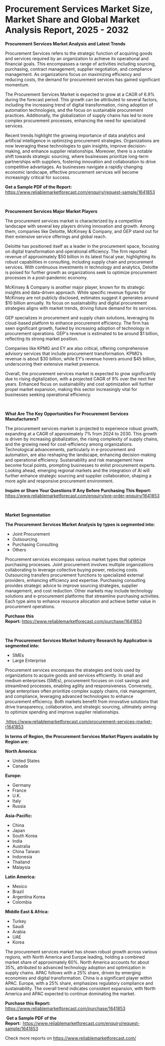 <p><h1>Procurement Services Market Size, Market Share and Global Market Analysis Report, 2025 - 2032</h1></p><p><strong>Procurement Services Market Analysis and Latest Trends</strong></p>
<p><p>Procurement Services refers to the strategic function of acquiring goods and services required by an organization to achieve its operational and financial goals. This encompasses a range of activities including sourcing, purchasing, contract management, supplier negotiation, and compliance management. As organizations focus on maximizing efficiency and reducing costs, the demand for procurement services has gained significant momentum.</p><p>The Procurement Services Market is expected to grow at a CAGR of 6.9% during the forecast period. This growth can be attributed to several factors, including the increasing trend of digital transformation, rising adoption of automation technologies, and the focus on sustainable procurement practices. Additionally, the globalization of supply chains has led to more complex procurement processes, enhancing the need for specialized services.</p><p>Recent trends highlight the growing importance of data analytics and artificial intelligence in optimizing procurement strategies. Organizations are now leveraging these technologies to gain insights, improve decision-making, and enhance supplier relationships. Moreover, there is a notable shift towards strategic sourcing, where businesses prioritize long-term partnerships with suppliers, fostering innovation and collaboration to drive competitive advantages. As businesses navigate a rapidly changing economic landscape, effective procurement services will become increasingly critical for success.</p></p>
<p><strong>Get a Sample PDF of the Report:&nbsp;</strong> <a href="https://www.reliablemarketforecast.com/enquiry/request-sample/1641853?utm_campaign=2292&utm_medium=2&utm_source=Github&utm_content=ia&utm_term=11032025&utm_id=procurement-services">https://www.reliablemarketforecast.com/enquiry/request-sample/1641853</a></p>
<p>&nbsp;</p>
<p><strong>Procurement Services Major Market Players</strong></p>
<p><p>The procurement services market is characterized by a competitive landscape with several key players driving innovation and growth. Among them, companies like Deloitte, McKinsey & Company, and GEP stand out for their extensive service offerings and global reach.</p><p>Deloitte has positioned itself as a leader in the procurement space, focusing on digital transformation and operational efficiency. The firm reported revenue of approximately $50 billion in its latest fiscal year, highlighting its robust capabilities in consulting, including supply chain and procurement services. With continuous investments in technology and analytics, Deloitte is poised for further growth as organizations seek to optimize procurement processes in a post-pandemic economy.</p><p>McKinsey & Company is another major player, known for its strategic insights and data-driven approach. While specific revenue figures for McKinsey are not publicly disclosed, estimates suggest it generates around $10 billion annually. Its focus on sustainability and digital procurement strategies aligns with market trends, driving future demand for its services.</p><p>GEP specializes in procurement and supply chain solutions, leveraging its cloud-based platform to enhance procurement efficiency. The firm has seen significant growth, fueled by increasing adoption of technology in procurement operations. GEP's revenue is estimated to be around $1 billion, reflecting its strong market position.</p><p>Companies like KPMG and EY are also critical, offering comprehensive advisory services that include procurement transformation. KPMG’s revenue is about $30 billion, while EY’s revenue hovers around $45 billion, underscoring their extensive market presence.</p><p>Overall, the procurement services market is expected to grow significantly due to rising digitalization, with a projected CAGR of 9% over the next five years. Enhanced focus on sustainability and cost optimization will further propel market expansion, making this sector increasingly vital for businesses seeking operational efficiency.</p></p>
<p>&nbsp;</p>
<p><strong>What Are The Key Opportunities For Procurement Services Manufacturers?</strong></p>
<p><p>The procurement services market is projected to experience robust growth, expanding at a CAGR of approximately 7% from 2024 to 2030. This growth is driven by increasing globalization, the rising complexity of supply chains, and the growing need for cost-efficiency among organizations. Technological advancements, particularly in e-procurement and automation, are also reshaping the landscape, enhancing decision-making and operational efficiency. Sustainability and risk management have become focal points, prompting businesses to enlist procurement experts. Looking ahead, emerging regional markets and the integration of AI will further enhance strategic sourcing and supplier collaboration, shaping a more agile and responsive procurement environment.</p></p>
<p><strong>Inquire or Share Your Questions If Any Before Purchasing This Report:</strong> <a href="https://www.reliablemarketforecast.com/enquiry/pre-order-enquiry/1641853?utm_campaign=2292&utm_medium=2&utm_source=Github&utm_content=ia&utm_term=11032025&utm_id=procurement-services">https://www.reliablemarketforecast.com/enquiry/pre-order-enquiry/1641853</a></p>
<p>&nbsp;</p>
<p><strong>Market Segmentation</strong></p>
<p><strong>The Procurement Services Market Analysis by types is segmented into:</strong></p>
<p><ul><li>Joint Procurement</li><li>Outsourcing</li><li>Purchasing Consulting</li><li>Others</li></ul></p>
<p><p>Procurement services encompass various market types that optimize purchasing processes. Joint procurement involves multiple organizations collaborating to leverage collective buying power, reducing costs. Outsourcing transfers procurement functions to specialized external providers, enhancing efficiency and expertise. Purchasing consulting provides strategic advice to improve sourcing strategies, supplier management, and cost reduction. Other markets may include technology solutions and e-procurement platforms that streamline purchasing activities. Each type aims to enhance resource allocation and achieve better value in procurement operations.</p></p>
<p><strong>Purchase this Report:&nbsp;</strong><a href="https://www.reliablemarketforecast.com/purchase/1641853?utm_campaign=2292&utm_medium=2&utm_source=Github&utm_content=ia&utm_term=11032025&utm_id=procurement-services">https://www.reliablemarketforecast.com/purchase/1641853</a></p>
<p>&nbsp;</p>
<p><strong>The Procurement Services Market Industry Research by Application is segmented into:</strong></p>
<p><ul><li>SMEs</li><li>Large Enterprise</li></ul></p>
<p><p>Procurement services encompass the strategies and tools used by organizations to acquire goods and services efficiently. In small and medium enterprises (SMEs), procurement focuses on cost savings and streamlined processes, enabling agility and responsiveness. Conversely, large enterprises often prioritize complex supply chains, risk management, and compliance, leveraging advanced technologies to enhance procurement efficiency. Both markets benefit from innovative solutions that drive transparency, collaboration, and strategic sourcing, ultimately aiming to optimize spending and improve supplier relationships.</p></p>
<p><a href="https://www.reliablemarketforecast.com/procurement-services-market-r1641853?utm_campaign=2292&utm_medium=2&utm_source=Github&utm_content=ia&utm_term=11032025&utm_id=procurement-services">&nbsp;https://www.reliablemarketforecast.com/procurement-services-market-r1641853</a></p>
<p><strong>In terms of Region, the Procurement Services Market Players available by Region are:</strong></p>
<p>
    <p> <strong> North America: </strong>
        <ul>
            <li>United States</li>
            <li>Canada</li>
        </ul>
        </p> 
    <p> <strong> Europe: </strong>
        <ul>
            <li>Germany</li>
            <li>France</li>
            <li>U.K.</li>
            <li>Italy</li>
            <li>Russia</li>
        </ul>
        </p> 
    <p> <strong> Asia-Pacific: </strong>
        <ul>
            <li>China</li>
            <li>Japan</li>
            <li>South Korea</li>
            <li>India</li>
            <li>Australia</li>
            <li>China Taiwan</li>
            <li>Indonesia</li>
            <li>Thailand</li>
            <li>Malaysia</li>
        </ul>
        </p> 
    <p> <strong> Latin America: </strong>
        <ul>
            <li>Mexico</li>
            <li>Brazil</li>
            <li>Argentina Korea</li>
            <li>Colombia</li>
        </ul>
        </p> 
    <p> <strong> Middle East & Africa: </strong>
        <ul>
            <li>Turkey</li>
            <li>Saudi</li>
            <li>Arabia</li>
            <li>UAE</li>
            <li>Korea</li>
        </ul>
    </p>
    </p>
<p><p>The procurement services market has shown robust growth across various regions, with North America and Europe leading, holding a combined market share of approximately 60%. North America accounts for about 35%, attributed to advanced technology adoption and optimization in supply chains. APAC follows with a 25% share, driven by emerging economies and digital transformation. China is a significant player within APAC. Europe, with a 25% share, emphasizes regulatory compliance and sustainability. The overall trend indicates consistent expansion, with North America and APAC expected to continue dominating the market.</p></p>
<p><strong>Purchase this Report: </strong><a href="https://www.reliablemarketforecast.com/purchase/1641853?utm_campaign=2292&utm_medium=2&utm_source=Github&utm_content=ia&utm_term=11032025&utm_id=procurement-services">https://www.reliablemarketforecast.com/purchase/1641853</a></p>
<p>&nbsp;<strong>Get a Sample PDF of the Report:&nbsp;&nbsp;</strong><a href="https://www.reliablemarketforecast.com/enquiry/request-sample/1641853?utm_campaign=2292&utm_medium=2&utm_source=Github&utm_content=ia&utm_term=11032025&utm_id=procurement-services">https://www.reliablemarketforecast.com/enquiry/request-sample/1641853</a></p>
<p><strong></strong></p>
<p>Check more reports on <a href="https://www.reliablemarketforecast.com/?utm_campaign=2292&utm_medium=2&utm_source=Github&utm_content=ia&utm_term=11032025&utm_id=procurement-services">https://www.reliablemarketforecast.com/</a></p>